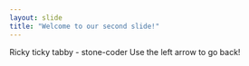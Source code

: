 ```yaml
---
layout: slide
title: "Welcome to our second slide!"
---
```

Ricky ticky tabby - stone-coder
Use the left arrow to go back!
